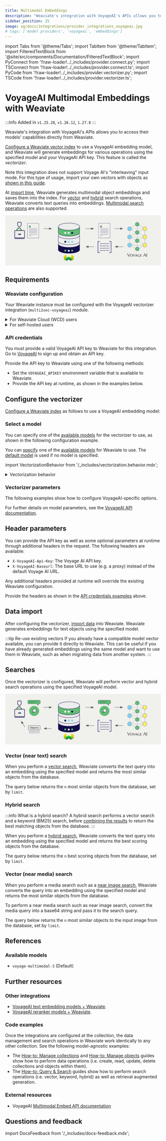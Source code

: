 ```yaml
---
title: Multimodal Embeddings
description: "Weaviate's integration with VoyageAI's APIs allows you to access their models' capabilities directly from Weaviate."
sidebar_position: 25
image: og/docs/integrations/provider_integrations_voyageai.jpg
# tags: ['model providers', 'voyageai', 'embeddings']
---
```


import Tabs from '@theme/Tabs';
import TabItem from '@theme/TabItem';
import FilteredTextBlock from '@site/src/components/Documentation/FilteredTextBlock';
import PyConnect from '!!raw-loader!../_includes/provider.connect.py';
import TSConnect from '!!raw-loader!../_includes/provider.connect.ts';
import PyCode from '!!raw-loader!../_includes/provider.vectorizer.py';
import TSCode from '!!raw-loader!../_includes/provider.vectorizer.ts';

# VoyageAI Multimodal Embeddings with Weaviate

:::info Added in `v1.25.28`, `v1.26.12`, `1.27.8`
:::

Weaviate's integration with VoyageAI's APIs allows you to access their models' capabilities directly from Weaviate.

[Configure a Weaviate vector index](#configure-the-vectorizer) to use a VoyageAI embedding model, and Weaviate will generate embeddings for various operations using the specified model and your VoyageAI API key. This feature is called the *vectorizer*.

Note this integration does not support Voyage AI's "interleaving" input mode. For this type of usage, import your own vectors with objects as [shown in this guide](../../starter-guides/custom-vectors.mdx).

At [import time](#data-import), Weaviate generates multimodal object embeddings and saves them into the index. For [vector](#vector-near-text-search) and [hybrid](#hybrid-search) search operations, Weaviate converts text queries into embeddings. [Multimodal search operations](#vector-near-media-search) are also supported.

![Embedding integration illustration](../_includes/integration_voyageai_embedding.png)

## Requirements

### Weaviate configuration

Your Weaviate instance must be configured with the VoyageAI vectorizer integration (`multi2vec-voyageai`) module.

<details>
  <summary>For Weaviate Cloud (WCD) users</summary>

This integration is enabled by default on Weaviate Cloud (WCD) serverless instances.

</details>

<details>
  <summary>For self-hosted users</summary>

- Check the [cluster metadata](docs/deploy/config-guides/meta.md) to verify if the module is enabled.
- Follow the [how-to configure modules](../../configuration/modules.md) guide to enable the module in Weaviate.

</details>

### API credentials

You must provide a valid VoyageAI API key to Weaviate for this integration. Go to [VoyageAI](https://voyageai.com/) to sign up and obtain an API key.

Provide the API key to Weaviate using one of the following methods:

- Set the `VOYAGEAI_APIKEY` environment variable that is available to Weaviate.
- Provide the API key at runtime, as shown in the examples below.

<Tabs groupId="languages">

 <TabItem value="py" label="Python API v4">
    <FilteredTextBlock
      text={PyConnect}
      startMarker="# START VoyageAIInstantiation"
      endMarker="# END VoyageAIInstantiation"
      language="py"
    />
  </TabItem>

 <TabItem value="js" label="JS/TS API v3">
    <FilteredTextBlock
      text={TSConnect}
      startMarker="// START VoyageAIInstantiation"
      endMarker="// END VoyageAIInstantiation"
      language="ts"
    />
  </TabItem>

</Tabs>

## Configure the vectorizer

[Configure a Weaviate index](../../manage-collections/vector-config.mdx#specify-a-vectorizer) as follows to use a VoyageAI embedding model:

<Tabs groupId="languages">
  <TabItem value="py" label="Python API v4">
    <FilteredTextBlock
      text={PyCode}
      startMarker="# START BasicMMVectorizerVoyageAI"
      endMarker="# END BasicMMVectorizerVoyageAI"
      language="py"
    />
  </TabItem>

  <TabItem value="js" label="JS/TS API v3">
    <FilteredTextBlock
      text={TSCode}
      startMarker="// START BasicMMVectorizerVoyageAI"
      endMarker="// END BasicMMVectorizerVoyageAI"
      language="ts"
    />
  </TabItem>

</Tabs>

### Select a model

You can specify one of the [available models](#available-models) for the vectorizer to use, as shown in the following configuration example.

<Tabs groupId="languages">
  <TabItem value="py" label="Python API v4">
    <FilteredTextBlock
      text={PyCode}
      startMarker="# START MMVectorizerVoyageAICustomModel"
      endMarker="# END MMVectorizerVoyageAICustomModel"
      language="py"
    />
  </TabItem>

  <TabItem value="js" label="JS/TS API v3">
    <FilteredTextBlock
      text={TSCode}
      startMarker="// START MMVectorizerVoyageAICustomModel"
      endMarker="// END MMVectorizerVoyageAICustomModel"
      language="ts"
    />
  </TabItem>

</Tabs>

You can [specify](#vectorizer-parameters) one of the [available models](#available-models) for Weaviate to use. The [default model](#available-models) is used if no model is specified.

import VectorizationBehavior from '/_includes/vectorization.behavior.mdx';

<details>
  <summary>Vectorization behavior</summary>

<VectorizationBehavior/>

</details>

### Vectorizer parameters

The following examples show how to configure VoyageAI-specific options.

<Tabs groupId="languages">
  <TabItem value="py" label="Python API v4">
    <FilteredTextBlock
      text={PyCode}
      startMarker="# START FullMMVectorizerVoyageAI"
      endMarker="# END FullMMVectorizerVoyageAI"
      language="py"
    />
  </TabItem>

  <TabItem value="js" label="JS/TS API v3">
    <FilteredTextBlock
      text={TSCode}
      startMarker="// START FullMMVectorizerVoyageAI"
      endMarker="// END FullMMVectorizerVoyageAI"
      language="ts"
    />
  </TabItem>

</Tabs>

For further details on model parameters, see the [VoyageAI API documentation](https://docs.voyageai.com/docs/multimodal-embeddings).


## Header parameters

You can provide the API key as well as some optional parameters at runtime through additional headers in the request. The following headers are available:

- `X-VoyageAI-Api-Key`: The Voyage AI API key.
- `X-VoyageAI-Baseurl`: The base URL to use (e.g. a proxy) instead of the default Voyage AI URL.

Any additional headers provided at runtime will override the existing Weaviate configuration.

Provide the headers as shown in the [API credentials examples](#api-credentials) above.

## Data import

After configuring the vectorizer, [import data](../../manage-objects/import.mdx) into Weaviate. Weaviate generates embeddings for text objects using the specified model.

<Tabs groupId="languages">

 <TabItem value="py" label="Python API v4">
    <FilteredTextBlock
      text={PyCode}
      startMarker="# START MMBatchImportExample"
      endMarker="# END MMBatchImportExample"
      language="py"
    />
  </TabItem>

 <TabItem value="js" label="JS/TS API v3">
    <FilteredTextBlock
      text={TSCode}
      startMarker="// START MMBatchImportExample"
      endMarker="// END MMBatchImportExample"
      language="ts"
    />
  </TabItem>

</Tabs>

:::tip Re-use existing vectors
If you already have a compatible model vector available, you can provide it directly to Weaviate. This can be useful if you have already generated embeddings using the same model and want to use them in Weaviate, such as when migrating data from another system.
:::

## Searches

Once the vectorizer is configured, Weaviate will perform vector and hybrid search operations using the specified VoyageAI model.

![Embedding integration at search illustration](../_includes/integration_voyageai_embedding_search.png)

### Vector (near text) search

When you perform a [vector search](../../search/similarity.md#search-with-text), Weaviate converts the text query into an embedding using the specified model and returns the most similar objects from the database.

The query below returns the `n` most similar objects from the database, set by `limit`.

<Tabs groupId="languages">

 <TabItem value="py" label="Python API v4">
    <FilteredTextBlock
      text={PyCode}
      startMarker="# START NearTextExample"
      endMarker="# END NearTextExample"
      language="py"
    />
  </TabItem>

 <TabItem value="js" label="JS/TS API v3">
    <FilteredTextBlock
      text={TSCode}
      startMarker="// START NearTextExample"
      endMarker="// END NearTextExample"
      language="ts"
    />
  </TabItem>

</Tabs>

### Hybrid search

:::info What is a hybrid search?
A hybrid search performs a vector search and a keyword (BM25) search, before [combining the results](../../search/hybrid.md) to return the best matching objects from the database.
:::

When you perform a [hybrid search](../../search/hybrid.md), Weaviate converts the text query into an embedding using the specified model and returns the best scoring objects from the database.

The query below returns the `n` best scoring objects from the database, set by `limit`.

<Tabs groupId="languages">

 <TabItem value="py" label="Python API v4">
    <FilteredTextBlock
      text={PyCode}
      startMarker="# START HybridExample"
      endMarker="# END HybridExample"
      language="py"
    />
  </TabItem>

 <TabItem value="js" label="JS/TS API v3">
    <FilteredTextBlock
      text={TSCode}
      startMarker="// START HybridExample"
      endMarker="// END HybridExample"
      language="ts"
    />
  </TabItem>

</Tabs>

### Vector (near media) search

When you perform a media search such as a [near image search](../../search/similarity.md#search-with-image), Weaviate converts the query into an embedding using the specified model and returns the most similar objects from the database.

To perform a near media search such as near image search, convert the media query into a base64 string and pass it to the search query.

The query below returns the `n` most similar objects to the input image from the database, set by `limit`.

<Tabs groupId="languages">

 <TabItem value="py" label="Python API v4">
    <FilteredTextBlock
      text={PyCode}
      startMarker="# START NearImageExample"
      endMarker="# END NearImageExample"
      language="py"
    />
  </TabItem>

 <TabItem value="js" label="JS/TS API v3">
    <FilteredTextBlock
      text={TSCode}
      startMarker="// START NearImageExample"
      endMarker="// END NearImageExample"
      language="ts"
    />
  </TabItem>

</Tabs>

## References

### Available models

- `voyage-multimodal-3` (Default)

## Further resources

### Other integrations

- [VoyageAI text embedding models + Weaviate](./embeddings.md).
- [VoyageAI reranker models + Weaviate](./reranker.md).

### Code examples

Once the integrations are configured at the collection, the data management and search operations in Weaviate work identically to any other collection. See the following model-agnostic examples:

- The [How-to: Manage collections](../../manage-collections/index.mdx) and [How-to: Manage objects](../../manage-objects/index.mdx) guides show how to perform data operations (i.e. create, read, update, delete collections and objects within them).
- The [How-to: Query & Search](../../search/index.mdx) guides show how to perform search operations (i.e. vector, keyword, hybrid) as well as retrieval augmented generation.

### External resources

- VoyageAI [Multimodal Embed API documentation](https://docs.voyageai.com/docs/multimodal-embeddings)

## Questions and feedback

import DocsFeedback from '/_includes/docs-feedback.mdx';

<DocsFeedback/>

